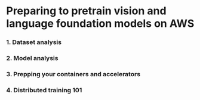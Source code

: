 # Preparing to pretrain vision and language foundation models on AWS

### 1. Dataset analysis

### 2. Model analysis

### 3. Prepping your containers and accelerators

### 4. Distributed training 101
